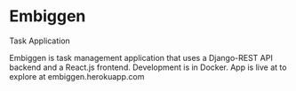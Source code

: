 # Embiggen
Task Application

Embiggen is task management application that uses a Django-REST API backend and a React.js frontend.
Development is in Docker.
App is live at to explore at embiggen.herokuapp.com


